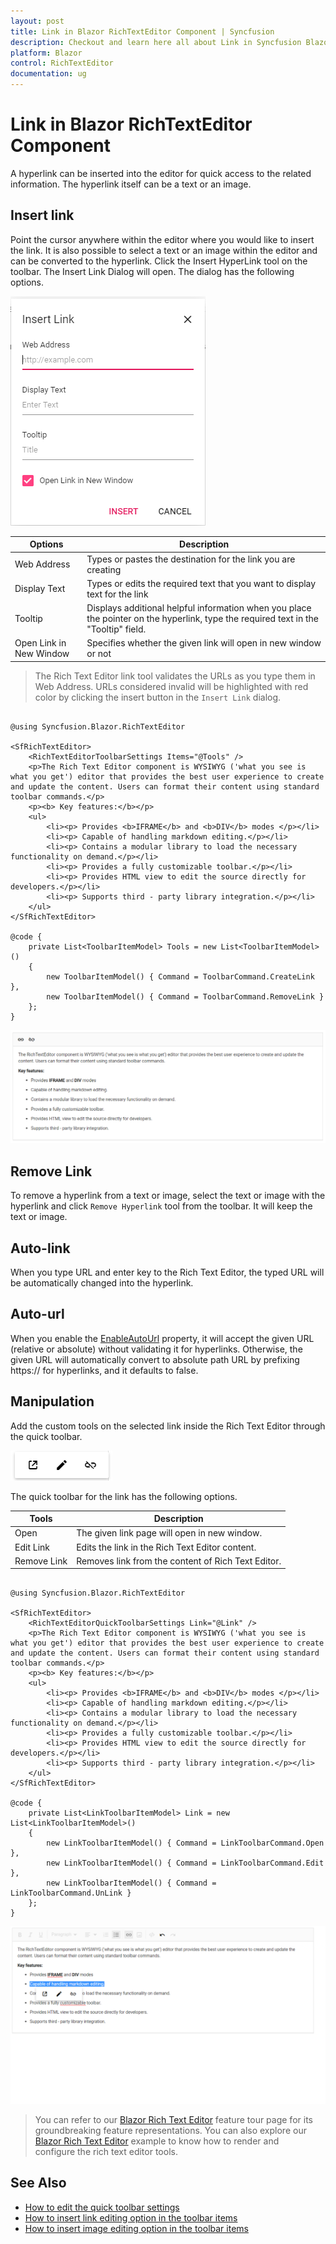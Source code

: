 ```yaml
---
layout: post
title: Link in Blazor RichTextEditor Component | Syncfusion
description: Checkout and learn here all about Link in Syncfusion Blazor RichTextEditor component and much more details.
platform: Blazor
control: RichTextEditor
documentation: ug
---
```


# Link in Blazor RichTextEditor Component

A hyperlink can be inserted into the editor for quick access to the related information. The hyperlink itself can be a text or an image.

## Insert link

Point the cursor anywhere within the editor where you would like to insert the link. It is also possible to select a text or an image within the editor and can be converted to the hyperlink. Click the Insert HyperLink tool on the toolbar. The Insert Link Dialog will open. The dialog has the following options.

![Insert Link in Blazor RichTextEditor](./images/blazor-richtexteditor-insert-link.png)

| Options | Description |
|----------------|--------------------------------------|
| Web Address | Types or pastes the destination for the link you are creating |
| Display Text | Types or edits the required text that you want to display text for the link|
| Tooltip | Displays additional helpful information when you place the pointer on the hyperlink, type the required text in the "Tooltip" field. |
| Open Link in New Window | Specifies whether the given link will open in new window or not |

> The Rich Text Editor link tool validates the URLs as you type them in Web Address. URLs considered invalid will be highlighted with red color by clicking the insert button in the `Insert Link` dialog.

```cshtml

@using Syncfusion.Blazor.RichTextEditor

<SfRichTextEditor>
    <RichTextEditorToolbarSettings Items="@Tools" />
    <p>The Rich Text Editor component is WYSIWYG ('what you see is what you get') editor that provides the best user experience to create and update the content. Users can format their content using standard toolbar commands.</p>
    <p><b> Key features:</b></p>
    <ul>
        <li><p> Provides <b>IFRAME</b> and <b>DIV</b> modes </p></li>
        <li><p> Capable of handling markdown editing.</p></li>
        <li><p> Contains a modular library to load the necessary functionality on demand.</p></li>
        <li><p> Provides a fully customizable toolbar.</p></li>
        <li><p> Provides HTML view to edit the source directly for developers.</p></li>
        <li><p> Supports third - party library integration.</p></li>
    </ul>
</SfRichTextEditor>

@code {
    private List<ToolbarItemModel> Tools = new List<ToolbarItemModel>()
    {
        new ToolbarItemModel() { Command = ToolbarCommand.CreateLink },
        new ToolbarItemModel() { Command = ToolbarCommand.RemoveLink }
    };
}

```

![Displaying Link Icon in Blazor RichTextEditor](./images/blazor-richtexteditor-link-icon.png)

## Remove Link

To remove a hyperlink from a text or image, select the text or image with the hyperlink and click `Remove Hyperlink` tool from the toolbar. It will keep the text or image.

## Auto-link

When you type URL and enter key to the Rich Text Editor, the typed URL will be automatically changed into the hyperlink.

## Auto-url

When you enable the [EnableAutoUrl](https://help.syncfusion.com/cr/blazor/Syncfusion.Blazor.RichTextEditor.SfRichTextEditor.html#Syncfusion_Blazor_RichTextEditor_SfRichTextEditor_EnableAutoUrl) property, it will accept the given URL (relative or absolute) without validating it for hyperlinks. Otherwise, the given URL will automatically convert to absolute path URL by prefixing https:// for hyperlinks, and it defaults to false.

## Manipulation

Add the custom tools on the selected link inside the Rich Text Editor through the quick toolbar.

![Blazor RichTextEditor with Quick Toolbar Link](./images/blazor-richtexteditor-quick-toolbar-link.png)

The quick toolbar for the link has the following options.

| Tools | Description |
|----------------|--------------------------------------|
| Open | The given link page will open in new window. |
| Edit Link | Edits the link in the Rich Text Editor content. |
| Remove Link | Removes link from the content of Rich Text Editor. |

```cshtml

@using Syncfusion.Blazor.RichTextEditor

<SfRichTextEditor>
    <RichTextEditorQuickToolbarSettings Link="@Link" />
    <p>The Rich Text Editor component is WYSIWYG ('what you see is what you get') editor that provides the best user experience to create and update the content. Users can format their content using standard toolbar commands.</p>
    <p><b> Key features:</b></p>
    <ul>
        <li><p> Provides <b>IFRAME</b> and <b>DIV</b> modes </p></li>
        <li><p> Capable of handling markdown editing.</p></li>
        <li><p> Contains a modular library to load the necessary functionality on demand.</p></li>
        <li><p> Provides a fully customizable toolbar.</p></li>
        <li><p> Provides HTML view to edit the source directly for developers.</p></li>
        <li><p> Supports third - party library integration.</p></li>
    </ul>
</SfRichTextEditor>

@code {
    private List<LinkToolbarItemModel> Link = new List<LinkToolbarItemModel>()
    {
        new LinkToolbarItemModel() { Command = LinkToolbarCommand.Open },
        new LinkToolbarItemModel() { Command = LinkToolbarCommand.Edit },
        new LinkToolbarItemModel() { Command = LinkToolbarCommand.UnLink }
    };
}

```

![Quick Link in Blazor RichTextEditor Content](./images/blazor-richtexteditor-quick-link.png)

> You can refer to our [Blazor Rich Text Editor](https://www.syncfusion.com/blazor-components/blazor-wysiwyg-rich-text-editor) feature tour page for its groundbreaking feature representations. You can also explore our [Blazor Rich Text Editor](https://blazor.syncfusion.com/demos/rich-text-editor/overview?theme=bootstrap4) example to know how to render and configure the rich text editor tools.

## See Also

* [How to edit the quick toolbar settings](./toolbar/#quick-inline-toolbar)
* [How to insert link editing option in the toolbar items](./link/#insert-link)
* [How to insert image editing option in the toolbar items](./image/#upload-options)